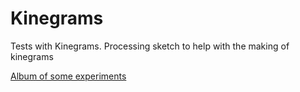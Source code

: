 # Kinegrams
Tests with Kinegrams. Processing sketch to help with the making of kinegrams

[Album of some experiments](https://photos.app.goo.gl/wVVvnNP6tJmf5hvc2) 


